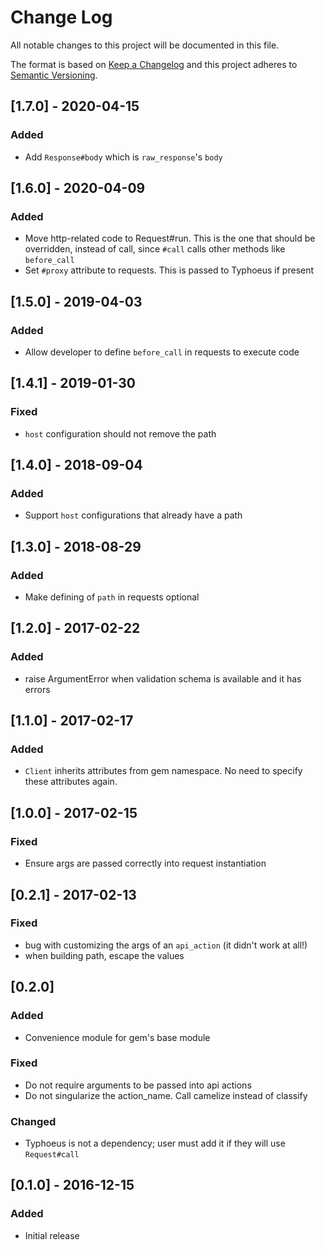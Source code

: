 # Change Log
All notable changes to this project will be documented in this file.

The format is based on [Keep a Changelog](http://keepachangelog.com/)
and this project adheres to [Semantic Versioning](http://semver.org/).

## [1.7.0] - 2020-04-15
### Added
- Add `Response#body` which is `raw_response`'s `body`

## [1.6.0] - 2020-04-09
### Added
- Move http-related code to Request#run. This is the one that should be overridden, instead of call, since `#call` calls other methods like `before_call`
- Set `#proxy` attribute to requests. This is passed to Typhoeus if present

## [1.5.0] - 2019-04-03
### Added
- Allow developer to define `before_call` in requests to execute code

## [1.4.1] - 2019-01-30
### Fixed
- `host` configuration should not remove the path

## [1.4.0] - 2018-09-04
### Added
- Support `host` configurations that already have a path

## [1.3.0] - 2018-08-29
### Added
- Make defining of `path` in requests optional

## [1.2.0] - 2017-02-22
### Added
- raise ArgumentError when validation schema is available and it has errors

## [1.1.0] - 2017-02-17
### Added
- `Client` inherits attributes from gem namespace. No need to specify these attributes again.

## [1.0.0] - 2017-02-15
### Fixed
- Ensure args are passed correctly into request instantiation

## [0.2.1] - 2017-02-13
### Fixed
- bug with customizing the args of an `api_action` (it didn't work at all!)
- when building path, escape the values

## [0.2.0]
### Added
- Convenience module for gem's base module

### Fixed
- Do not require arguments to be passed into api actions
- Do not singularize the action_name. Call camelize instead of classify

### Changed
- Typhoeus is not a dependency; user must add it if they will use `Request#call`

## [0.1.0] - 2016-12-15
### Added
- Initial release
